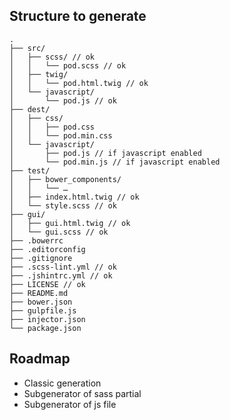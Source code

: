 ## Structure to generate
```
.
├── src/
│   ├── scss/ // ok
│   │   └── pod.scss // ok
│   ├── twig/
│   │   └── pod.html.twig // ok
│   └── javascript/
│       └── pod.js // ok
├── dest/
│   ├── css/
│   │   ├── pod.css
│   │   └── pod.min.css
│   └── javascript/
│       ├── pod.js // if javascript enabled
│       └── pod.min.js // if javascript enabled
├── test/
│   ├── bower_components/
│   │   └── …
│   ├── index.html.twig // ok
│   └── style.scss // ok
├── gui/
│   ├── gui.html.twig // ok
│   └── gui.scss // ok
├── .bowerrc
├── .editorconfig
├── .gitignore
├── .scss-lint.yml // ok
├── .jshintrc.yml // ok
├── LICENSE // ok
├── README.md
├── bower.json
├── gulpfile.js
├── injector.json
└── package.json
```

## Roadmap
* Classic generation
* Subgenerator of sass partial
* Subgenerator of js file

